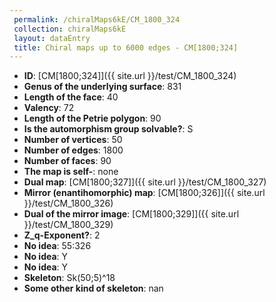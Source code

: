 ```yaml
--- 
 permalink: /chiralMaps6kE/CM_1800_324 
 collection: chiralMaps6kE
 layout: dataEntry
 title: Chiral maps up to 6000 edges - CM[1800;324]
---
```


- **ID**: [CM[1800;324]]({{ site.url }}/test/CM_1800_324)
- **Genus of the underlying surface**: 831
- **Length of the face**: 40
- **Valency**: 72
- **Length of the Petrie polygon**: 90
- **Is the automorphism group solvable?**: S
- **Number of vertices**: 50
- **Number of edges**: 1800
- **Number of faces**: 90
- **The map is self-**: none
- **Dual map**: [CM[1800;327]]({{ site.url }}/test/CM_1800_327)
- **Mirror (enantihomorphic) map**: [CM[1800;326]]({{ site.url }}/test/CM_1800_326)
- **Dual of the mirror image**: [CM[1800;329]]({{ site.url }}/test/CM_1800_329)
- **Z_q-Exponent?**: 2
- **No idea**:  55:326
- **No idea**: Y
- **No idea**: Y
- **Skeleton**: Sk(50;5)^18
- **Some other kind of skeleton**: nan
